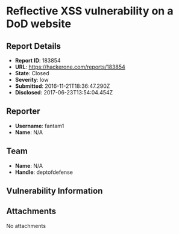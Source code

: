 # Reflective XSS vulnerability on a DoD website

## Report Details
- **Report ID**: 183854
- **URL**: https://hackerone.com/reports/183854
- **State**: Closed
- **Severity**: low
- **Submitted**: 2016-11-21T18:36:47.290Z
- **Disclosed**: 2017-06-23T13:54:04.454Z

## Reporter
- **Username**: fantam1
- **Name**: N/A

## Team
- **Name**: N/A
- **Handle**: deptofdefense

## Vulnerability Information


## Attachments
No attachments
